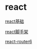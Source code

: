 # react

[react基础](./react基础/01_hello_react)

[react脚手架](./react-staging/01_hello_react/README)

[react-router6](./react-router6/01_一级路由切换/README)